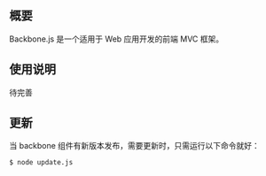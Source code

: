 
## 概要

Backbone.js 是一个适用于 Web 应用开发的前端 MVC 框架。


## 使用说明

待完善


## 更新

当 backbone 组件有新版本发布，需要更新时，只需运行以下命令就好：

````
$ node update.js
````
